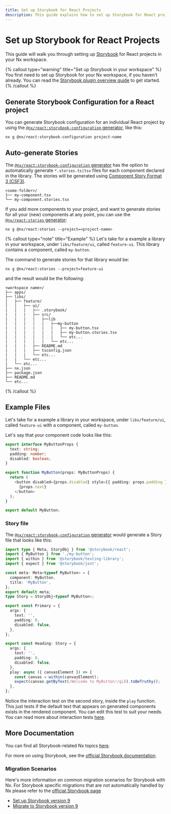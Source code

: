 ```yaml
---
title: Set up Storybook for React Projects
description: This guide explains how to set up Storybook for React projects in your Nx workspace.
---
```


# Set up Storybook for React Projects

This guide will walk you through setting up [Storybook](https://storybook.js.org) for React projects in your Nx workspace.

{% callout type="warning" title="Set up Storybook in your workspace" %}
You first need to set up Storybook for your Nx workspace, if you haven't already. You can read the [Storybook plugin overview guide](/nx-api/storybook) to get started.
{% /callout %}

## Generate Storybook Configuration for a React project

You can generate Storybook configuration for an individual React project by using the [`@nx/react:storybook-configuration` generator](/nx-api/react/generators/storybook-configuration), like this:

```shell
nx g @nx/react:storybook-configuration project-name
```

## Auto-generate Stories

The [`@nx/react:storybook-configuration` generator](/nx-api/react/generators/storybook-configuration) has the option to automatically generate `*.stories.ts|tsx` files for each component declared in the library. The stories will be generated using [Component Story Format 3 (CSF3)](https://storybook.js.org/blog/storybook-csf3-is-here/).

```text
<some-folder>/
├── my-component.tsx
└── my-component.stories.tsx
```

If you add more components to your project, and want to generate stories for all your (new) components at any point, you can use the [`@nx/react:stories` generator](/nx-api/react/generators/stories):

```shell
nx g @nx/react:stories --project=<project-name>
```

{% callout type="note" title="Example" %}
Let's take for a example a library in your workspace, under `libs/feature/ui`, called `feature-ui`. This library contains a component, called `my-button`.

The command to generate stories for that library would be:

```shell
nx g @nx/react:stories --project=feature-ui
```

and the result would be the following:

```text
<workspace name>/
├── apps/
├── libs/
│   ├── feature/
│   │   ├── ui/
|   |   |   ├── .storybook/
|   |   |   ├── src/
|   |   |   |   ├──lib
|   |   |   |   |   ├──my-button
|   |   |   |   |   |   ├── my-button.tsx
|   |   |   |   |   |   ├── my-button.stories.tsx
|   |   |   |   |   |   └── etc...
|   |   |   |   |   └── etc...
|   |   |   ├── README.md
|   |   |   ├── tsconfig.json
|   |   |   └── etc...
|   |   └── etc...
|   └── etc...
├── nx.json
├── package.json
├── README.md
└── etc...
```

{% /callout %}

## Example Files

Let's take for a example a library in your workspace, under `libs/feature/ui`, called `feature-ui` with a component, called `my-button`.

Let's say that your component code looks like this:

```typescript {% fileName="libs/feature/ui/src/lib/my-button/my-button.tsx" %}
export interface MyButtonProps {
  text: string;
  padding: number;
  disabled: boolean;
}

export function MyButton(props: MyButtonProps) {
  return (
    <button disabled={props.disabled} style={{ padding: props.padding }}>
      {props.text}
    </button>
  );
}

export default MyButton;
```

### Story file

The [`@nx/react:storybook-configuration` generator](/nx-api/react/generators/storybook-configuration) would generate a Story file that looks like this:

```typescript {% fileName="libs/feature/ui/src/lib/my-button/my-button.stories.tsx" %}
import type { Meta, StoryObj } from '@storybook/react';
import { MyButton } from './my-button';
import { within } from '@storybook/testing-library';
import { expect } from '@storybook/jest';

const meta: Meta<typeof MyButton> = {
  component: MyButton,
  title: 'MyButton',
};
export default meta;
type Story = StoryObj<typeof MyButton>;

export const Primary = {
  args: {
    text: '',
    padding: 0,
    disabled: false,
  },
};

export const Heading: Story = {
  args: {
    text: '',
    padding: 0,
    disabled: false,
  },
  play: async ({ canvasElement }) => {
    const canvas = within(canvasElement);
    expect(canvas.getByText(/Welcome to MyButton!/gi)).toBeTruthy();
  },
};
```

Notice the interaction test on the second story, inside the `play` function. This just tests if the default text that appears on generated components exists in the rendered component. You can edit this test to suit your needs. You can read more about interaction tests [here](https://storybook.js.org/docs/react/writing-tests/interaction-testing).

## More Documentation

You can find all Storybook-related Nx topics [here](/nx-api#storybook).

For more on using Storybook, see the [official Storybook documentation](https://storybook.js.org/docs/react/get-started/introduction).

### Migration Scenarios

Here's more information on common migration scenarios for Storybook with Nx. For Storybook specific migrations that are not automatically handled by Nx please refer to the [official Storybook page](https://storybook.js.org/)

- [Set up Storybook version 9](/nx-api/storybook/documents/storybook-9-setup)
- [Migrate to Storybook version 9](/nx-api/storybook/generators/migrate-9)
